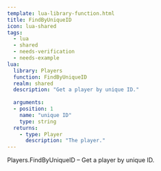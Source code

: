 ```yaml
---
template: lua-library-function.html
title: FindByUniqueID
icon: lua-shared
tags:
  - lua
  - shared
  - needs-verification
  - needs-example
lua:
  library: Players
  function: FindByUniqueID
  realm: shared
  description: "Get a player by unique ID."
  
  arguments:
  - position: 1
    name: "unique ID"
    type: string
  returns:
    - type: Player
      description: "The player."
---
```


<div class="lua__search__keywords">
Players.FindByUniqueID &#x2013; Get a player by unique ID.
</div>
